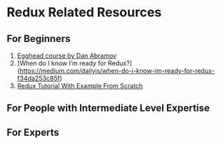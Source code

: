 # Redux Related Resources

## For Beginners

1.  [Egghead course by Dan Abramov](https://egghead.io/courses/getting-started-with-redux)
2. [When do I know I’m ready for Redux?] (https://medium.com/dailyjs/when-do-i-know-im-ready-for-redux-f34da253c85f)
3. [Redux Tutorial With Example From Scratch](https://appdividend.com/2017/08/23/redux-tutorial-example-scratch/#Reducers)
## For People with Intermediate Level Expertise

## For Experts

